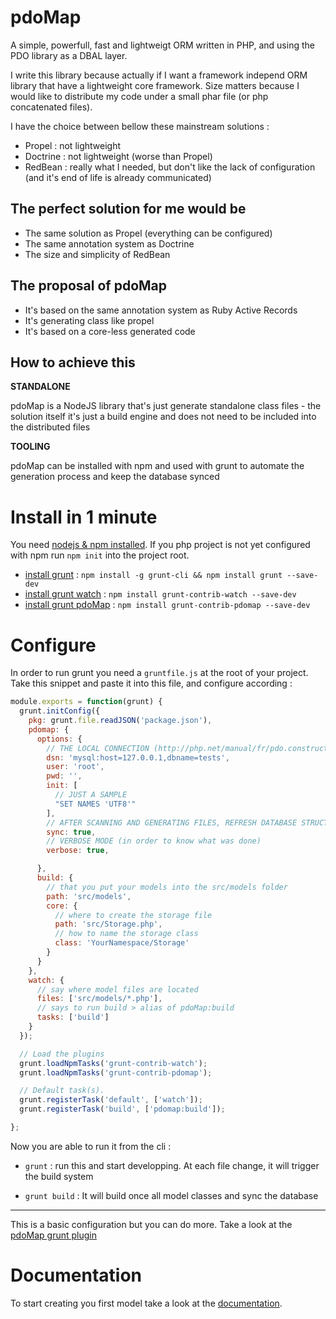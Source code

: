 # pdoMap

A simple, powerfull, fast and lightweigt ORM written in PHP, and using the PDO
library as a DBAL layer.

I write this library because actually if I want a framework independ ORM library that
have a lightweight core framework. Size matters because I would like to distribute
my code under a small phar file (or php concatenated files).

I have the choice between bellow these mainstream solutions :

- Propel : not lightweight
- Doctrine : not lightweight (worse than Propel)
- RedBean : really what I needed, but don't like the lack of configuration (and it's end of life is already communicated)

## The perfect solution for me would be

- The same solution as Propel (everything can be configured)
- The same annotation system as Doctrine
- The size and simplicity of RedBean

## The proposal of pdoMap

- It's based on the same annotation system as Ruby Active Records
- It's generating class like propel
- It's based on a core-less generated code

## How to achieve this

__STANDALONE__

pdoMap is a NodeJS library that's just generate standalone class files - the solution itself it's just a build engine and does not need to be included into the distributed files

__TOOLING__

pdoMap can be installed with npm and used with grunt to automate the generation process and keep the database synced

# Install in 1 minute

You need [nodejs & npm installed](https://nodejs.org/en/download/package-manager/). If you php project is not yet configured with npm run `npm init` into the project root.


- [install grunt](http://gruntjs.com/installing-grunt) : `npm install -g grunt-cli && npm install grunt --save-dev`
- [install grunt watch](https://github.com/gruntjs/grunt-contrib-watch) : `npm install grunt-contrib-watch --save-dev`
- [install grunt pdoMap](https://github.com/ichiriac/grunt-contrib-pdomap) : `npm install grunt-contrib-pdomap --save-dev`

# Configure

In order to run grunt you need a `gruntfile.js` at the root of your project. Take this snippet and paste it into this file, and configure according :

```js
module.exports = function(grunt) {
  grunt.initConfig({
    pkg: grunt.file.readJSON('package.json'),
    pdomap: {
      options: {
        // THE LOCAL CONNECTION (http://php.net/manual/fr/pdo.construct.php)
        dsn: 'mysql:host=127.0.0.1,dbname=tests',
        user: 'root',
        pwd: '',
        init: [
          // JUST A SAMPLE
          "SET NAMES 'UTF8'"
        ],
        // AFTER SCANNING AND GENERATING FILES, REFRESH DATABASE STRUCTURE
        sync: true,
        // VERBOSE MODE (in order to know what was done)
        verbose: true,

      },
      build: {
        // that you put your models into the src/models folder
        path: 'src/models',
        core: {
          // where to create the storage file
          path: 'src/Storage.php',
          // how to name the storage class
          class: 'YourNamespace/Storage'
        }
      }
    },
    watch: {
      // say where model files are located
      files: ['src/models/*.php'],
      // says to run build > alias of pdoMap:build
      tasks: ['build']
    }
  });

  // Load the plugins
  grunt.loadNpmTasks('grunt-contrib-watch');
  grunt.loadNpmTasks('grunt-contrib-pdomap');

  // Default task(s).
  grunt.registerTask('default', ['watch']);
  grunt.registerTask('build', ['pdomap:build']);

};
```

Now you are able to run it from the cli :

- `grunt` : run this and start developping. At each file change, it will trigger the build system

- `grunt build` : It will build once all model classes and sync the database

---

This is a basic configuration but you can do more. Take a look at the [pdoMap grunt plugin](https://github.com/ichiriac/grunt-contrib-pdomap)

# Documentation

To start creating you first model take a look at the [documentation](docs/MODEL.md).
